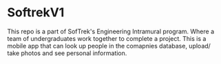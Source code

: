 # SoftrekV1

This repo is a part of SofTrek's Engineering Intramural program.  Where a team of undergraduates work together to complete a project.
This is a mobile app that can look up people in the comapnies database, upload/ take photos and see personal information.

